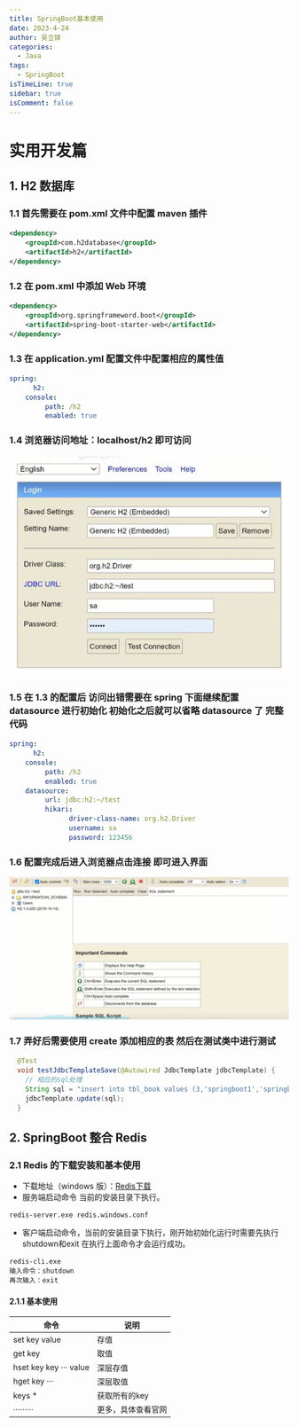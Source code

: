```yaml
---
title: SpringBoot基本使用
date: 2023-4-24
author: 吴立铎
categories:
  - Java
tags:
  - SpringBoot
isTimeLine: true
sidebar: true
isComment: false
---
```


# **实用开发篇**

## 1. H2 数据库

### 1.1 首先需要在 pom.xml 文件中配置 maven 插件

```XML
<dependency>
    <groupId>com.h2database</groupId>
    <artifactId>h2</artifactId>
</dependency>
```

### 1.2 在 pom.xml 中添加 Web 环境

```XML
<dependency>
    <groupId>org.springframeword.boot</groupId>
    <artifactId>spring-boot-starter-web</artifactId>
</dependency>
```

### 1.3 在 application.yml 配置文件中配置相应的属性值

```yml
spring:
      h2:
    console:
         path: /h2
         enabled: true
```

### 1.4 浏览器访问地址：localhost/h2 即可访问

![H2登录页面](./imgs/H2_login.png)

### 1.5 在 1.3 的配置后 访问出错需要在 spring 下面继续配置 datasource 进行初始化 初始化之后就可以省略 datasource 了 完整代码

```yml
spring:
      h2:
    console:
         path: /h2
         enabled: true
    datasource:
         url: jdbc:h2:~/test
         hikari:
               driver-class-name: org.h2.Driver
               username: sa
               password: 123456
```

### 1.6 配置完成后进入浏览器点击连接 即可进入界面

![H2首页](./imgs/H2_sy.png)

### 1.7 弄好后需要使用 create 添加相应的表 然后在测试类中进行测试

```java
  @Test
  void testJdbcTemplateSave(@Autowired JdbcTemplate jdbcTemplate) {
    // 相应的sql处理
    String sql = "insert into tbl_book values (3,'springboot1','springboot2','springboot3')";
    jdbcTemplate.update(sql);
  }
```

## 2. SpringBoot 整合 Redis

### 2.1 Redis 的下载安装和基本使用

- 下载地址（windows 版）：[Redis下载](https://github.com/tporadowski/redis/release)
- 服务端启动命令 当前的安装目录下执行。
```command
redis-server.exe redis.windows.conf
```
- 客户端启动命令，当前的安装目录下执行，刚开始初始化运行时需要先执行shutdown和exit 在执行上面命令才会运行成功。
```command
redis-cli.exe
输入命令：shutdown
再次输入：exit
```
#### 2.1.1 基本使用
| 命令 | 说明                                                         |
| ------------------ | ------------------------------------------------------------ |
| set key value      | 存值 |
| get key            | 取值                            |
| hset key key ··· value    | 深层存值                         |
| hget key ···              | 深层取值                                |
| keys *              | 获取所有的key                         |
| ·········           | 更多，具体查看官网                       |
